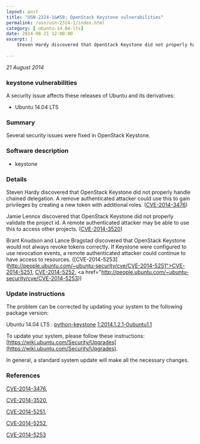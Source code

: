 ```yaml
---
layout: post
title: "USN-2324-1&#58; OpenStack Keystone vulnerabilities"
permalink: /usn/usn-2324-1/index.html
category: [ ubuntu-14.04-lts]
date: 2014-08-21 12:00:00
excerpt: |
    Steven Hardy discovered that OpenStack Keystone did not properly handle chained delegation. A remove authenticated attacker could use this to gain privileges by creating a new token with additional roles. ([CVE-2014-3476](http://people.ubuntu.com/~ubuntu-security/cve/CVE-2014-3476))
    
--- 
```

 
 

*21 August 2014*

### keystone vulnerabilities

A security issue affects these releases of Ubuntu and its derivatives:

* Ubuntu 14.04 LTS

### Summary

Several security issues were fixed in OpenStack Keystone. 

### Software description

* keystone 

### Details

Steven Hardy discovered that OpenStack Keystone did not properly handle chained delegation. A remove authenticated attacker could use this to gain privileges by creating a new token with additional roles. ([CVE-2014-3476](http://people.ubuntu.com/~ubuntu-security/cve/CVE-2014-3476))

Jamie Lennox discovered that OpenStack Keystone did not properly validate the project id. A remote authenticated attacker may be able to use this to access other projects. ([CVE-2014-3520](http://people.ubuntu.com/~ubuntu-security/cve/CVE-2014-3520))

Brant Knudson and Lance Bragstad discovered that OpenStack Keystone would not always revoke tokens correctly. If Keystone were configured to use revocation events, a remote authenticated attacker could continue to have access to resources. ([CVE-2014-5253](http://people.ubuntu.com/~ubuntu-security/cve/CVE-2014-5251">CVE-2014-5251</a>, <a href="http://people.ubuntu.com/~ubuntu-security/cve/CVE-2014-5252">CVE-2014-5252</a>, <a href="http://people.ubuntu.com/~ubuntu-security/cve/CVE-2014-5253)) 

### Update instructions

The problem can be corrected by updating your system to the following package version:

Ubuntu 14.04 LTS
 : [python-keystone](https://launchpad.net/ubuntu/+source/keystone) <span> [1:2014.1.2.1-0ubuntu1.1](https://launchpad.net/ubuntu/+source/keystone/1:2014.1.2.1-0ubuntu1.1) </span> 

To update your system, please follow these instructions: [https://wiki.ubuntu.com/Security/Upgrades](https://wiki.ubuntu.com/Security/Upgrades).

In general, a standard system update will make all the necessary changes. 

### References

 
 [CVE-2014-3476](http://people.ubuntu.com/~ubuntu-security/cve/CVE-2014-3476), 

 [CVE-2014-3520](http://people.ubuntu.com/~ubuntu-security/cve/CVE-2014-3520), 

 [CVE-2014-5251](http://people.ubuntu.com/~ubuntu-security/cve/CVE-2014-5251), 

 [CVE-2014-5252](http://people.ubuntu.com/~ubuntu-security/cve/CVE-2014-5252), 

 [CVE-2014-5253](http://people.ubuntu.com/~ubuntu-security/cve/CVE-2014-5253)
 

